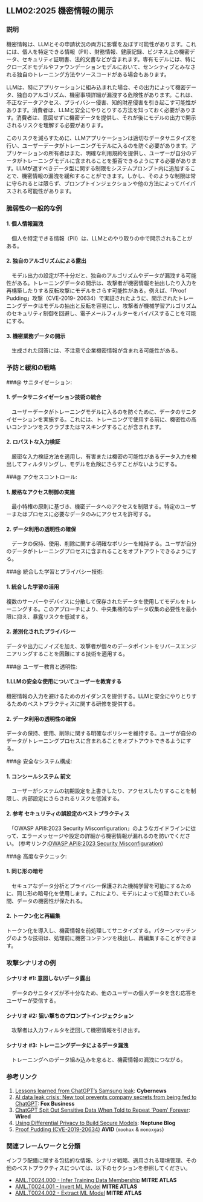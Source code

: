 ## LLM02:2025 機密情報の開示

### 説明

機密情報は、LLMとその申請状況の両方に影響を及ぼす可能性があります。これには、個人を特定できる情報（PII）、財務情報、健康記録、ビジネス上の機密データ、セキュリティ証明書、法的文書などが含まれます。専有モデルには、特にクローズドモデルやファウンデーションモデルにおいて、センシティブとみなされる独自のトレーニング方法やソースコードがある場合もあります。

LLMは、特にアプリケーションに組み込まれた場合、その出力によって機密データ、独自のアルゴリズム、機密事項詳細が漏洩する危険性があります。これは、不正なデータアクセス、プライバシー侵害、知的財産侵害を引き起こす可能性があります。消費者は、LLMと安全にやりとりする方法を知っておく必要があります。消費者は、意図せずに機密データを提供し、それが後にモデルの出力で開示されるリスクを理解する必要があります。

このリスクを減らすために、LLMアプリケーションは適切なデータサニタイズを行い、ユーザーデータがトレーニングモデルに入るのを防ぐ必要があります。アプリケーションの所有者はまた、明確な利用規約を提供し、ユーザーが自分のデータがトレーニングモデルに含まれることを拒否できるようにする必要があります。LLMが返すべきデータ型に関する制限をシステムプロンプト内に追加することで、機密情報の漏洩を緩和することができます。しかし、そのような制限は常に守られるとは限らず、プロンプトインジェクションや他の方法によってバイパスされる可能性があります。

### 脆弱性の一般的な例

#### 1. 個人情報漏洩
　個人を特定できる情報（PII）は、LLMとのやり取りの中で開示されることがある。  
#### 2. 独自のアルゴリズムによる露出
　モデル出力の設定が不十分だと、独自のアルゴリズムやデータが漏洩する可能性がある。トレーニングデータの開示は、攻撃者が機密情報を抽出したり入力を再構築したりする反転攻撃にモデルをさらす可能性がある。例えば、「Proof Pudding」攻撃（CVE-2019- 20634）で実証されたように、開示されたトレーニングデータはモデルの抽出と反転を容易にし、攻撃者が機械学習アルゴリズムのセキュリティ制御を回避し、電子メールフィルターをバイパスすることを可能にする。
#### 3. 機密業務データの開示
　生成された回答には、不注意で企業機密情報が含まれる可能性がある。

### 予防と緩和の戦略

###@ サニタイゼーション:

#### 1. データサニタイゼーション技術の統合
　ユーザーデータがトレーニングモデルに入るのを防ぐために、データのサニタイゼーションを実施する。これには、トレーニングで使用する前に、機密性の高いコンテンツをスクラブまたはマスキングすることが含まれます。
#### 2. ロバストな入力検証
　厳密な入力検証方法を適用し、有害または機密の可能性があるデータ入力を検出してフィルタリングし、モデルを危険にさらすことがないようにする。

###@ アクセスコントロール:

#### 1. 厳格なアクセス制御の実施
　最小特権の原則に基づき、機密データへのアクセスを制限する。特定のユーザーまたはプロセスに必要なデータのみにアクセスを許可する。
#### 2. データ利用の透明性の確保
　データの保持、使用、削除に関する明確なポリシーを維持する。ユーザが自分のデータがトレーニングプロセスに含まれることをオプトアウトできるようにする。

###@ 統合した学習とプライバシー技術:

#### 1. 統合した学習の活用
複数のサーバーやデバイスに分散して保存されたデータを使用してモデルをトレーニングする。このアプローチにより、中央集権的なデータ収集の必要性を最小限に抑え、暴露リスクを低減する。
#### 2. 差別化されたプライバシー
データや出力にノイズを加え、攻撃者が個々のデータポイントをリバースエンジニアリングすることを困難にする技術を適用する。

###@ ユーザー教育と透明性:

#### 1.LLMの安全な使用についてユーザーを教育する
機密情報の入力を避けるためのガイダンスを提供する。LLMと安全にやりとりするためのベストプラクティスに関する研修を提供する。
#### 2. データ利用の透明性の確保
データの保持、使用、削除に関する明確なポリシーを維持する。ユーザが自分のデータがトレーニングプロセスに含まれることをオプトアウトできるようにする。

###@ 安全なシステム構成:

#### 1. コンシールシステム 前文
　ユーザーがシステムの初期設定を上書きしたり、アクセスしたりすることを制限し、内部設定にさらされるリスクを低減する。
#### 2. 参考 セキュリティの誤設定のベストプラクティス
　「OWASP API8:2023 Security Misconfiguration」のようなガイドラインに従って、エラーメッセージや設定の詳細から機密情報が漏れるのを防いでください。
 (参考リンク:[OWASP API8:2023 Security Misconfiguration](https://owasp.org/API-Security/editions/2023/en/0xa8-security-misconfiguration/))

###@ 高度なテクニック:

#### 1. 同じ形の暗号
　セキュアなデータ分析とプライバシー保護された機械学習を可能にするために、同じ形の暗号化を使用します。これにより、モデルによって処理されている間、データの機密性が保たれる。
#### 2. トークン化と再編集
トークン化を導入し、機密情報を前処理してサニタイズする。パターンマッチングのような技術は、処理前に機密コンテンツを検出し、再編集することができます。

### 攻撃シナリオの例

#### シナリオ #1: 意図しないデータ露出
　データのサニタイズが不十分なため、他のユーザーの個人データを含む応答をユーザーが受信する。
#### シナリオ #2: 狙い撃ちのプロンプトインジェクション
　攻撃者は入力フィルタを迂回して機密情報を引き出す。
#### シナリオ #3: トレーニングデータによるデータ漏洩
　トレーニングへのデータ組み込みを怠ると、機密情報の漏洩につながる。

### 参考リンク

1. [Lessons learned from ChatGPT’s Samsung leak](https://cybernews.com/security/chatgpt-samsung-leak-explained-lessons/): **Cybernews**
2. [AI data leak crisis: New tool prevents company secrets from being fed to ChatGPT](https://www.foxbusiness.com/politics/ai-data-leak-crisis-prevent-company-secrets-chatgpt): **Fox Business**
3. [ChatGPT Spit Out Sensitive Data When Told to Repeat ‘Poem’ Forever](https://www.wired.com/story/chatgpt-poem-forever-security-roundup/): **Wired**
4. [Using Differential Privacy to Build Secure Models](https://neptune.ai/blog/using-differential-privacy-to-build-secure-models-tools-methods-best-practices): **Neptune Blog**
5. [Proof Pudding (CVE-2019-20634)](https://avidml.org/database/avid-2023-v009/) **AVID** (`moohax` & `monoxgas`)

### 関連フレームワークと分類

インフラ配備に関する包括的な情報、シナリオ戦略、適用される環境管理、その他のベストプラクティスについては、以下のセクションを参照してください。

- [AML.T0024.000 - Infer Training Data Membership](https://atlas.mitre.org/techniques/AML.T0024.000) **MITRE ATLAS**
- [AML.T0024.001 - Invert ML Model](https://atlas.mitre.org/techniques/AML.T0024.001) **MITRE ATLAS**
- [AML.T0024.002 - Extract ML Model](https://atlas.mitre.org/techniques/AML.T0024.002) **MITRE ATLAS**

